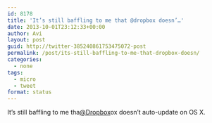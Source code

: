 ```yaml
---
id: 8178
title: 'It’s still baffling to me that @dropbox doesn’…'
date: 2013-10-01T23:12:33+00:00
author: Avi
layout: post
guid: http://twitter-385240861753475072-post
permalink: /post/its-still-baffling-to-me-that-dropbox-doesn/
categories:
  - none
tags:
  - micro
  - tweet
format: status
---
```

It’s still baffling to me tha[@Dropbox](http://twitter.com/Dropbox)ox doesn’t auto-update on OS X.